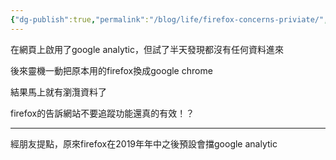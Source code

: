 ```yaml
---
{"dg-publish":true,"permalink":"/blog/life/firefox-concerns-priviate/","title":"firefox真的比較隱密","tags":["blog","life"]}
---
```



在網頁上啟用了google analytic，但試了半天發現都沒有任何資料進來

後來靈機一動把原本用的firefox換成google chrome

結果馬上就有瀏灠資料了

firefox的告訴網站不要追蹤功能還真的有效！？

---

經朋友提點，原來firefox在2019年年中之後預設會擋google analytic
